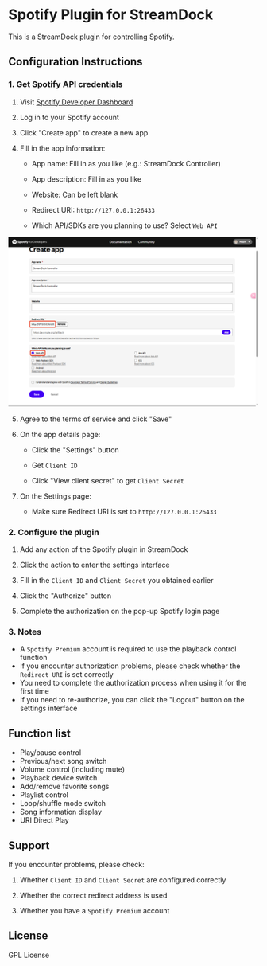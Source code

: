 # Spotify Plugin for StreamDock

This is a StreamDock plugin for controlling Spotify.

## Configuration Instructions

### 1. Get Spotify API credentials

1. Visit [Spotify Developer Dashboard](https://developer.spotify.com/dashboard)

2. Log in to your Spotify account

3. Click "Create app" to create a new app

4. Fill in the app information:

   - App name: Fill in as you like (e.g.: StreamDock Controller)

   - App description: Fill in as you like

   - Website: Can be left blank

   - Redirect URI: `http://127.0.0.1:26433`

   - Which API/SDKs are you planning to use? Select `Web API`

<img src="./demo.png">

5. Agree to the terms of service and click "Save"

6. On the app details page:

   - Click the "Settings" button

   - Get `Client ID`

   - Click "View client secret" to get `Client Secret`

7. On the Settings page:

   - Make sure Redirect URI is set to `http://127.0.0.1:26433`

### 2. Configure the plugin

1. Add any action of the Spotify plugin in StreamDock

2. Click the action to enter the settings interface

3. Fill in the `Client ID` and `Client Secret` you obtained earlier

4. Click the "Authorize" button

5. Complete the authorization on the pop-up Spotify login page

### 3. Notes

   - A `Spotify Premium` account is required to use the playback control function
   - If you encounter authorization problems, please check whether the `Redirect URI` is set correctly
   - You need to complete the authorization process when using it for the first time
   - If you need to re-authorize, you can click the "Logout" button on the settings interface

## Function list

   - Play/pause control
   - Previous/next song switch
   - Volume control (including mute)
   - Playback device switch
   - Add/remove favorite songs
   - Playlist control
   - Loop/shuffle mode switch
   - Song information display
   - URI Direct Play

## Support

If you encounter problems, please check:

1. Whether `Client ID` and `Client Secret` are configured correctly

2. Whether the correct redirect address is used

3. Whether you have a `Spotify Premium` account

## License

GPL License